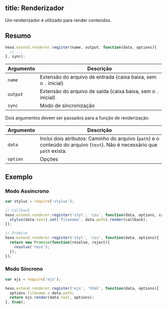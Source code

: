 title: Renderizador
---
Um renderizador é utilizado para render conteúdos.

## Resumo

``` js
hexo.extend.renderer.register(name, output, function(data, options){
  // ...
}, sync);
```

Argumento | Descrição
--- | ---
`name` | Extensão do arquivo de entrada (caixa baixa, sem o `.` inicial)
`output` | Extensão do arquivo de saída (caixa baixa, sem o `.` inicial)
`sync` | Modo de sincronização

Dois argumentos devem ser passados para a função de renderização:

Argumento | Descrição
--- | ---
`data` | Inclui dois atributos: Caminho do arquivo (`path`) e o conteúdo do arquivo (`text`). Não é necessário que `path` exista.
`option` | Opções

## Exemplo

### Modo Assíncrono

``` js
var stylus = require('stylus');

// Callback
hexo.extend.renderer.register('styl', 'css', function(data, options, callback){
  stylus(data.text).set('filename', data.path).render(callback);
});

// Promise
hexo.extend.renderer.register('styl', 'css', function(data, options){
  return new Promise(function(resolve, reject){
    resolve('test');
  });
});
```

### Modo Síncrono

``` js
var ejs = require('ejs');

hexo.extend.renderer.register('ejs', 'html', function(data, options){
  options.filename = data.path;
  return ejs.render(data.text, options);
}, true);
```
